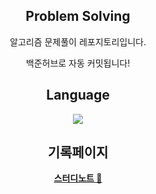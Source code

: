 <div align=center>

## Problem Solving
알고리즘 문제풀이 레포지토리입니다. 

백준허브로 자동 커밋됩니다!

## Language 
<img src="https://img.shields.io/badge/Swift-F05138.svg?style=for-the-badge&logo=swift&logoColor=white"> 

<br/>

## 기록페이지
[**스터디노트 📝**](https://www.notion.so/25ab000d70fa80adb32ec4c6fa703e1c?source=copy_link)



</div>
